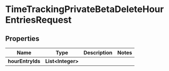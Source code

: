 

# TimeTrackingPrivateBetaDeleteHourEntriesRequest


## Properties

| Name | Type | Description | Notes |
|------------ | ------------- | ------------- | -------------|
|**hourEntryIds** | **List&lt;Integer&gt;** |  |  |



